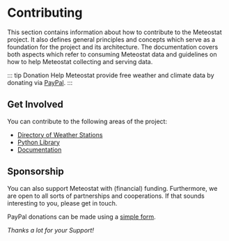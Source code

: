 # Contributing

This section contains information about how to contribute to the Meteostat project. It also defines general principles and concepts which serve as a foundation for the project and its architecture. The documentation covers both aspects which refer to consuming Meteostat data and guidelines on how to help Meteostat collecting and serving data.

::: tip Donation
Help Meteostat provide free weather and climate data by donating via [PayPal](https://paypal.me/meteostat).
:::

## Get Involved

You can contribute to the following areas of the project:

* [Directory of Weather Stations](/contributing/stations.html)
* [Python Library](/python/contributing.html)
* [Documentation](/contributing/docs.html)

## Sponsorship

You can also support Meteostat with (financial) funding. Furthermore, we are open to all sorts of partnerships and cooperations. If that sounds interesting to you, please get in touch.

PayPal donations can be made using a [simple form](https://www.paypal.com/cgi-bin/webscr?cmd=_s-xclick&hosted_button_id=4HJ54HBNT7YML&source=url).

_Thanks a lot for your Support!_
